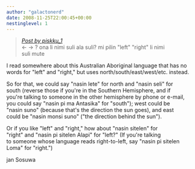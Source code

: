 ```yaml
---
author: "galactonerd"
date: 2008-11-25T22:00:45+00:00
nestinglevel: 1
---
```

> [_Post by piskku\_1_](/ztBF1yyu/left-right#post1)  
> <- -> ? ona li nimi suli ala suli? mi pilin "left" "right" li nimi  
> suli mute  
> 

I read somewhere about this Australian Aboriginal language that has no  
words for "left" and "right," but uses north/south/east/west/etc. instead.  
  
So for that, we could say "nasin lete" for north and "nasin seli" for  
south (reverse those if you're in the Southern Hemisphere, and if  
you're talking to someone in the other hemisphere by phone or e-mail,  
you could say "nasin pi ma Antasika" for "south"); west could be  
"nasin suno" (because that's the direction the sun goes), and east  
could be "nasin monsi suno" ("the direction behind the sun").  
  
Or if you like "left" and "right," how about "nasin sitelen" for  
"right" and "nasin pi sitelen Alapi" for "left?" (If you're talking  
to someone whose language reads right-to-left, say "nasin pi sitelen  
Loma" for "right.")  
  
jan Sosuwa